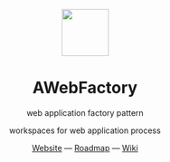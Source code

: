 <p align="center">
<img src="https://awebfactory.com/wp-content/uploads/2021/04/cropped-logo.png" height="83">
</p>

<h1 align="center">
AWebFactory
</h1>

<p align="center">
web application factory pattern
<p>
<p align="center">
workspaces for web application process
<p>

<div align="center">
  <a href="https://awebfactory.com">Website</a> —
  <a href="https://github.com/orgs/awebfactory/projects/5">Roadmap</a> —
  <a href="https://github.com/awebfactory/.github/wiki">Wiki</a>
</div>
<!--
<h3 align="center">
<a href="#"><i>CTA</i></a>
</h3>
-->

